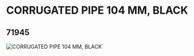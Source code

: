 # CORRUGATED PIPE 104 MM, BLACK
## 71945
![CORRUGATED PIPE 104 MM, BLACK](https://lc-www-live-s.legocdn.com/media/bricks/5/2/4111943.jpg)
